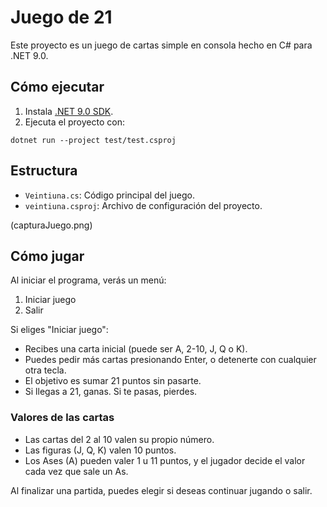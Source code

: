 # Juego de 21

Este proyecto es un juego de cartas simple en consola hecho en C# para .NET 9.0.

## Cómo ejecutar

1. Instala [.NET 9.0 SDK](https://dotnet.microsoft.com/download/dotnet/9.0).
2. Ejecuta el proyecto con:

```
dotnet run --project test/test.csproj
```

## Estructura

 - `Veintiuna.cs`: Código principal del juego.
 - `veintiuna.csproj`: Archivo de configuración del proyecto.


(capturaJuego.png)

## Cómo jugar

Al iniciar el programa, verás un menú:

1. Iniciar juego
2. Salir

Si eliges "Iniciar juego":
- Recibes una carta inicial (puede ser A, 2-10, J, Q o K).
- Puedes pedir más cartas presionando Enter, o detenerte con cualquier otra tecla.
- El objetivo es sumar 21 puntos sin pasarte.
- Si llegas a 21, ganas. Si te pasas, pierdes.

### Valores de las cartas
- Las cartas del 2 al 10 valen su propio número.
- Las figuras (J, Q, K) valen 10 puntos.
- Los Ases (A) pueden valer 1 u 11 puntos, y el jugador decide el valor cada vez que sale un As.

Al finalizar una partida, puedes elegir si deseas continuar jugando o salir.
